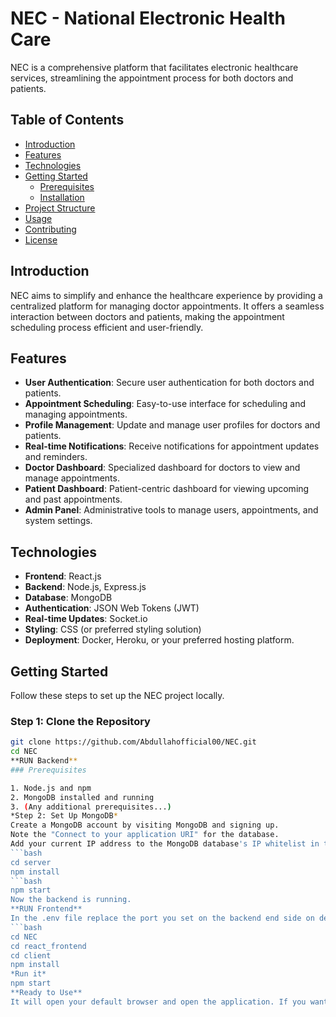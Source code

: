 # NEC - National Electronic Health Care

NEC is a comprehensive platform that facilitates electronic healthcare services, streamlining the appointment process for both doctors and patients.

## Table of Contents

- [Introduction](#introduction)
- [Features](#features)
- [Technologies](#technologies)
- [Getting Started](#getting-started)
  - [Prerequisites](#prerequisites)
  - [Installation](#installation)
- [Project Structure](#project-structure)
- [Usage](#usage)
- [Contributing](#contributing)
- [License](#license)

## Introduction

NEC aims to simplify and enhance the healthcare experience by providing a centralized platform for managing doctor appointments. It offers a seamless interaction between doctors and patients, making the appointment scheduling process efficient and user-friendly.

## Features

- **User Authentication**: Secure user authentication for both doctors and patients.
- **Appointment Scheduling**: Easy-to-use interface for scheduling and managing appointments.
- **Profile Management**: Update and manage user profiles for doctors and patients.
- **Real-time Notifications**: Receive notifications for appointment updates and reminders.
- **Doctor Dashboard**: Specialized dashboard for doctors to view and manage appointments.
- **Patient Dashboard**: Patient-centric dashboard for viewing upcoming and past appointments.
- **Admin Panel**: Administrative tools to manage users, appointments, and system settings.

## Technologies

- **Frontend**: React.js
- **Backend**: Node.js, Express.js
- **Database**: MongoDB
- **Authentication**: JSON Web Tokens (JWT)
- **Real-time Updates**: Socket.io
- **Styling**: CSS (or preferred styling solution)
- **Deployment**: Docker, Heroku, or your preferred hosting platform.

## Getting Started

Follow these steps to set up the NEC project locally.
### Step 1: Clone the Repository

```bash
git clone https://github.com/Abdullahofficial00/NEC.git
cd NEC
**RUN Backend**
### Prerequisites

1. Node.js and npm
2. MongoDB installed and running
3. (Any additional prerequisites...)
*Step 2: Set Up MongoDB*
Create a MongoDB account by visiting MongoDB and signing up.
Note the "Connect to your application URI" for the database.
Add your current IP address to the MongoDB database's IP whitelist in the .env file
```bash
cd server
npm install
```bash
npm start
Now the backend is running.
**RUN Frontend**
In the .env file replace the port you set on the backend end side on default it is written 8081
```bash
cd NEC
cd react_frontend
cd client
npm install
*Run it*
npm start
**Ready to Use**
It will open your default browser and open the application. If you want to open it in your customized browser copy the link from the shell and paste to the browser.



